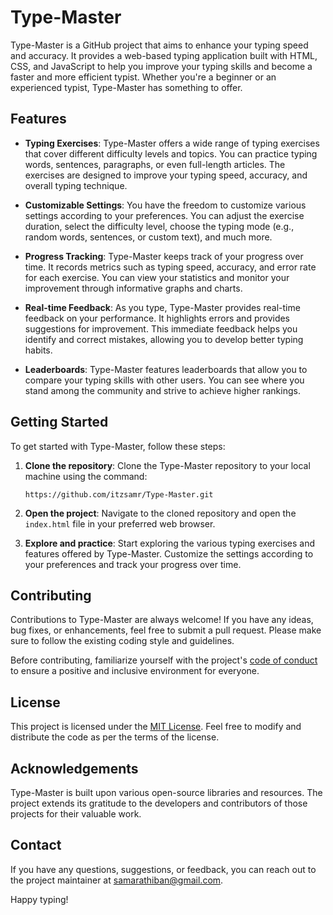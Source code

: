 # Type-Master

Type-Master is a GitHub project that aims to enhance your typing speed and accuracy. It provides a web-based typing application built with HTML, CSS, and JavaScript to help you improve your typing skills and become a faster and more efficient typist. Whether you're a beginner or an experienced typist, Type-Master has something to offer.

## Features

- **Typing Exercises**: Type-Master offers a wide range of typing exercises that cover different difficulty levels and topics. You can practice typing words, sentences, paragraphs, or even full-length articles. The exercises are designed to improve your typing speed, accuracy, and overall typing technique.

- **Customizable Settings**: You have the freedom to customize various settings according to your preferences. You can adjust the exercise duration, select the difficulty level, choose the typing mode (e.g., random words, sentences, or custom text), and much more.

- **Progress Tracking**: Type-Master keeps track of your progress over time. It records metrics such as typing speed, accuracy, and error rate for each exercise. You can view your statistics and monitor your improvement through informative graphs and charts.

- **Real-time Feedback**: As you type, Type-Master provides real-time feedback on your performance. It highlights errors and provides suggestions for improvement. This immediate feedback helps you identify and correct mistakes, allowing you to develop better typing habits.

- **Leaderboards**: Type-Master features leaderboards that allow you to compare your typing skills with other users. You can see where you stand among the community and strive to achieve higher rankings.

## Getting Started

To get started with Type-Master, follow these steps:

1. **Clone the repository**: Clone the Type-Master repository to your local machine using the command:

   ```
   https://github.com/itzsamr/Type-Master.git
   ```

2. **Open the project**: Navigate to the cloned repository and open the `index.html` file in your preferred web browser.

3. **Explore and practice**: Start exploring the various typing exercises and features offered by Type-Master. Customize the settings according to your preferences and track your progress over time.

## Contributing

Contributions to Type-Master are always welcome! If you have any ideas, bug fixes, or enhancements, feel free to submit a pull request. Please make sure to follow the existing coding style and guidelines.

Before contributing, familiarize yourself with the project's [code of conduct](CODE_OF_CONDUCT.md) to ensure a positive and inclusive environment for everyone.

## License

This project is licensed under the [MIT License](LICENSE). Feel free to modify and distribute the code as per the terms of the license.

## Acknowledgements

Type-Master is built upon various open-source libraries and resources. The project extends its gratitude to the developers and contributors of those projects for their valuable work.

## Contact

If you have any questions, suggestions, or feedback, you can reach out to the project maintainer at [samarathiban@gmail.com](samarathiban@gmail.com).

Happy typing!
